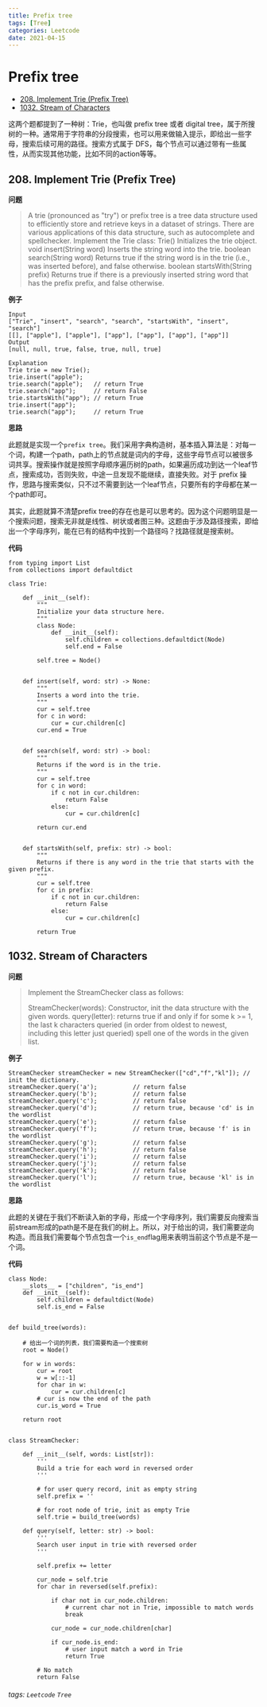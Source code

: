 ```yaml
---
title: Prefix tree
tags: [Tree]
categories: Leetcode
date: 2021-04-15
---
```


# Prefix tree

- [208. Implement Trie (Prefix Tree)](https://leetcode.com/problems/stream-of-characters/) 
- [1032. Stream of Characters](https://leetcode.com/problems/implement-trie-prefix-tree/)

这两个题都提到了一种树：Trie，也叫做 prefix tree 或者 digital tree，属于所搜树的一种。通常用于字符串的分段搜索，也可以用来做输入提示，即给出一些字母，搜索后续可用的路径。搜索方式属于 DFS，每个节点可以通过带有一些属性，从而实现其他功能，比如不同的action等等。

## 208. Implement Trie (Prefix Tree)

**问题**

> A trie (pronounced as "try") or prefix tree is a tree data structure used to efficiently store and retrieve keys in a dataset of strings. There are various applications of this data structure, such as autocomplete and spellchecker.
> Implement the Trie class:
> Trie() Initializes the trie object.
> void insert(String word) Inserts the string word into the trie.
boolean search(String word) Returns true if the string word is in the trie (i.e., was inserted before), and false otherwise.
boolean startsWith(String prefix) Returns true if there is a previously inserted string word that has the prefix prefix, and false otherwise.

**例子**

```
Input
["Trie", "insert", "search", "search", "startsWith", "insert", "search"]
[[], ["apple"], ["apple"], ["app"], ["app"], ["app"], ["app"]]
Output
[null, null, true, false, true, null, true]

Explanation
Trie trie = new Trie();
trie.insert("apple");
trie.search("apple");   // return True
trie.search("app");     // return False
trie.startsWith("app"); // return True
trie.insert("app");
trie.search("app");     // return True
```

**思路**

此题就是实现一个`prefix tree`。我们采用字典构造树，基本插入算法是：对每一个词，构建一个path，path上的节点就是词内的字母，这些字母节点可以被很多词共享。搜索操作就是按照字母顺序遍历树的path，如果遍历成功到达一个leaf节点，搜索成功，否则失败，中途一旦发现不能继续，直接失败。对于 prefix 操作，思路与搜索类似，只不过不需要到达一个leaf节点，只要所有的字母都在某一个path即可。

其实，此题就算不清楚prefix tree的存在也是可以思考的。因为这个问题明显是一个搜索问题，搜索无非就是线性、树状或者图三种。这题由于涉及路径搜索，即给出一个字母序列，能在已有的结构中找到一个路径吗？找路径就是搜索树。

**代码**

```python=
from typing import List
from collections import defaultdict

class Trie:

    def __init__(self):
        """
        Initialize your data structure here.
        """
        class Node:
            def __init__(self):
                self.children = collections.defaultdict(Node)
                self.end = False
        
        self.tree = Node()
        

    def insert(self, word: str) -> None:
        """
        Inserts a word into the trie.
        """
        cur = self.tree
        for c in word:
            cur = cur.children[c]
        cur.end = True
        

    def search(self, word: str) -> bool:
        """
        Returns if the word is in the trie.
        """
        cur = self.tree
        for c in word:
            if c not in cur.children:
                return False
            else:
                cur = cur.children[c]
        
        return cur.end
        

    def startsWith(self, prefix: str) -> bool:
        """
        Returns if there is any word in the trie that starts with the given prefix.
        """
        cur = self.tree
        for c in prefix:
            if c not in cur.children:
                return False
            else:
                cur = cur.children[c]
        
        return True
```

## 1032. Stream of Characters

**问题**

> Implement the StreamChecker class as follows:
>
> StreamChecker(words): Constructor, init the data structure with the given words.
query(letter): returns true if and only if for some k >= 1, the last k characters queried (in order from oldest to newest, including this letter just queried) spell one of the words in the given list.


**例子**

```
StreamChecker streamChecker = new StreamChecker(["cd","f","kl"]); // init the dictionary.
streamChecker.query('a');          // return false
streamChecker.query('b');          // return false
streamChecker.query('c');          // return false
streamChecker.query('d');          // return true, because 'cd' is in the wordlist
streamChecker.query('e');          // return false
streamChecker.query('f');          // return true, because 'f' is in the wordlist
streamChecker.query('g');          // return false
streamChecker.query('h');          // return false
streamChecker.query('i');          // return false
streamChecker.query('j');          // return false
streamChecker.query('k');          // return false
streamChecker.query('l');          // return true, because 'kl' is in the wordlist
```

**思路**

此题的关键在于我们不断读入新的字母，形成一个字母序列，我们需要反向搜索当前stream形成的path是不是在我们的树上。所以，对于给出的词，我们需要逆向构造。而且我们需要每个节点包含一个`is_end`flag用来表明当前这个节点是不是一个词。

**代码**

```python=
class Node:
    __slots__ = ["children", "is_end"]
    def __init__(self):
        self.children = defaultdict(Node)
        self.is_end = False


def build_tree(words):

    # 给出一个词的列表，我们需要构造一个搜索树
    root = Node()

    for w in words:
        cur = root 
        w = w[::-1]
        for char in w:
            cur = cur.children[c]
        # cur is now the end of the path
        cur.is_word = True

    return root


class StreamChecker:

    def __init__(self, words: List[str]):
        '''
        Build a trie for each word in reversed order
        '''
		
        # for user query record, init as empty string
        self.prefix = ''
        
        # for root node of trie, init as empty Trie
        self.trie = build_tree(words)
            
    def query(self, letter: str) -> bool:
        '''
        Search user input in trie with reversed order
        '''
		
        self.prefix += letter
        
        cur_node = self.trie
        for char in reversed(self.prefix):
            
            if char not in cur_node.children:
                # current char not in Trie, impossible to match words
                break
            
            cur_node = cur_node.children[char]
        
            if cur_node.is_end:
                # user input match a word in Trie
                return True
        
        # No match
        return False
```


###### tags: `Leetcode` `Tree`
